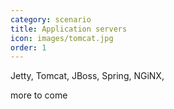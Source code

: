 ```yaml
---
category: scenario
title: Application servers
icon: images/tomcat.jpg
order: 1
---
```


Jetty, Tomcat, JBoss, Spring, NGiNX,

more to come











